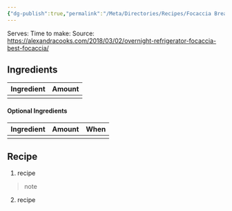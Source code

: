 ```yaml
---
{"dg-publish":true,"permalink":"/Meta/Directories/Recipes/Focaccia Bread/"}
---
```


Serves:
Time to make:
Source: https://alexandracooks.com/2018/03/02/overnight-refrigerator-focaccia-best-focaccia/

## Ingredients

| Ingredient | Amount |
| ---------- | ------ |
|            |        |

#### Optional Ingredients

| Ingredient | Amount | When |
| ---------- | ------ | ---- |
|            |        |      |


## Recipe

1) recipe
> note

2) recipe
